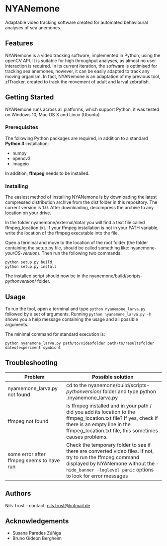 # NYANemone

Adaptable video tracking software created for automated behavioural analyses of sea anemones.

## Features

NYANemone is a video tracking software, implemented in Python, using the openCV API. It is suitable for high throughput analyses, as almost no user interaction is required. In its current iteration, the software is optimised for tracking sea anemones, however, it can be easily adapted to track any moving organism. In fact, NYANemone is an adaptation of my previous tool, zfTracker, created to track the movement of adult and larval zebrafish.

## Getting Started

NYANemone runs across all platforms, which support Python, it was tested on Windows 10, Mac OS X and Linux (Ubuntu).

### Prerequisites

The following Python packages are required, in addition to a standard **Python 3** installation:

*   numpy
*   opencv3
*   imageio

In addition, **ffmpeg** needs to be installed.

### Installing

The easiest method of installing NYANemone is by downloading the latest compressed distribution archive from the dist folder in this repository. The current version is 1.0. After downloading, decompress the archive to any location on your drive.

In the folder nyanemone/external/data/ you will find a text file called ffmpeg_location.txt. If your ffmpeg installation is not in your PATH variable, write the location of the ffmpeg executable into the file.

Open a terminal and move to the location of the root folder (the folder containing the setup.py file, should be called something like: nyanemone-*yourOS*-*version*). Then run the following two commands:

```
python setup.py build
python setup.py install
```

The installed script should now be in the nyanemone/build/scripts-*pythonversion*/ folder.

## Usage

To run the tool, open a terminal and type `python nyanemone_larva.py` followed by a set of arguments.
Running `python nyanemone_larva.py -h` shows you a help message containing the usage and all possible arguments.

The minimal command for standard execution is:

```
python nyanemone_larva.py path/to/videofolder path/to/resultsfolder dateofexperiment symbiont
```

## Troubleshooting

| Problem | Possible solution |
| ------- | ----------------- |
| nyamemone_larva.py not found | cd to the nyanemone/build/scripts-*pythonversion*/ folder and type python ./nyanemone_larva.py |
| ffmpeg not found | Is ffmpeg installed and in your path / did you add its location to the ffmpeg_location.txt file? If yes, check if there is an empty line in the ffmpeg_location.txt file, this sometimes causes problems.
| some error after ffmpeg seems to have run | Check the temporary folder to see if there are converted video files. If not, try to run the ffmpeg command displayed by NYANemone without the `-hide_banner -loglevel panic` options to look for error messages

## Authors

Nils Trost - contact: nils.trost@hotmail.de

## Acknowledgements

* Susana Paredes Zúñiga
* Bruno Gideon Bergheim
